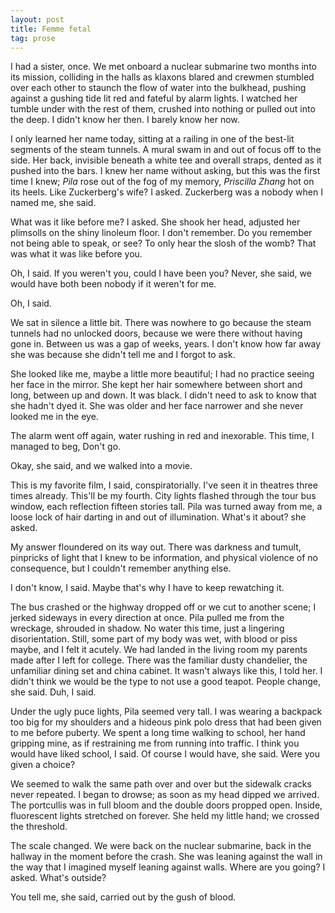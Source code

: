 ```yaml
---
layout: post
title: Femme fetal
tag: prose
---
```


I had a sister, once. We met onboard a nuclear submarine two months into its mission, colliding in the halls as klaxons blared and crewmen stumbled over each other to staunch the flow of water into the bulkhead, pushing against a gushing tide lit red and fateful by alarm lights. I watched her tumble under with the rest of them, crushed into nothing or pulled out into the deep. I didn't know her then. I barely know her now.

<!--more-->

I only learned her name today, sitting at a railing in one of the best-lit segments of the steam tunnels. A mural swam in and out of focus off to the side. Her back, invisible beneath a white tee and overall straps, dented as it pushed into the bars. I knew her name without asking, but this was the first time I knew; *Pila* rose out of the fog of my memory, *Priscilla Zhang* hot on its heels. Like Zuckerberg's wife? I asked. Zuckerberg was a nobody when I named me, she said.

What was it like before me? I asked. She shook her head, adjusted her plimsolls on the shiny linoleum floor. I don't remember. Do you remember not being able to speak, or see? To only hear the slosh of the womb? That was what it was like before you.

Oh, I said. If you weren't you, could I have been you? Never, she said, we would have both been nobody if it weren't for me.

Oh, I said.

We sat in silence a little bit. There was nowhere to go because the steam tunnels had no unlocked doors, because we were there without having gone in. Between us was a gap of weeks, years. I don't know how far away she was because she didn't tell me and I forgot to ask.

She looked like me, maybe a little more beautiful; I had no practice seeing her face in the mirror. She kept her hair somewhere between short and long, between up and down. It was black. I didn't need to ask to know that she hadn't dyed it. She was older and her face narrower and she never looked me in the eye.

The alarm went off again, water rushing in red and inexorable. This time, I managed to beg, Don't go. 

Okay, she said, and we walked into a movie.

This is my favorite film, I said, conspiratorially. I've seen it in theatres three times already. This'll be my fourth. City lights flashed through the tour bus window, each reflection fifteen stories tall. Pila was turned away from me, a loose lock of hair darting in and out of illumination. What's it about? she asked.

My answer floundered on its way out. There was darkness and tumult, pinpricks of light that I knew to be information, and physical violence of no consequence, but I couldn't remember anything else.

I don't know, I said. Maybe that's why I have to keep rewatching it.

The bus crashed or the highway dropped off or we cut to another scene; I jerked sideways in every direction at once. Pila pulled me from the wreckage, shrouded in shadow. No water this time, just a lingering disorientation. Still, some part of my body was wet, with blood or piss maybe, and I felt it acutely. We had landed in the living room my parents made after I left for college. There was the familiar dusty chandelier, the unfamiliar dining set and china cabinet. It wasn't always like this, I told her. I didn't think we would be the type to not use a good teapot. People change, she said. Duh, I said.

Under the ugly puce lights, Pila seemed very tall. I was wearing a backpack too big for my shoulders and a hideous pink polo dress that had been given to me before puberty. We spent a long time walking to school, her hand gripping mine, as if restraining me from running into traffic. I think you would have liked school, I said. Of course I would have, she said. Were you given a choice?

We seemed to walk the same path over and over but the sidewalk cracks never repeated. I began to drowse; as soon as my head dipped we arrived. The portcullis was in full bloom and the double doors propped open. Inside, fluorescent lights stretched on forever. She held my little hand; we crossed the threshold.

The scale changed. We were back on the nuclear submarine, back in the hallway in the moment before the crash. She was leaning against the wall in the way that I imagined myself leaning against walls. Where are you going? I asked. What's outside?

You tell me, she said, carried out by the gush of blood.
